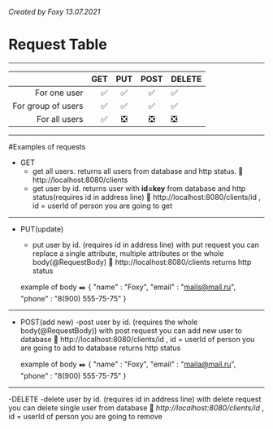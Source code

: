 _Created by Foxy 13.07.2021_
# Request Table
____
|   | GET | PUT| POST | DELETE|
|----:|----:|:----:|:----------:|:--------|
| For one user | :white_check_mark: | :white_check_mark: | :white_check_mark: | :white_check_mark: |
| For group of users | :white_check_mark: | :white_check_mark: | :white_check_mark: | :white_check_mark: |
| For all users | :white_check_mark: | :negative_squared_cross_mark: | :negative_squared_cross_mark: | :negative_squared_cross_mark: |
____
#Examples of requests
- GET
    - get all users. returns all users from database and http status.
    :eyes: http://localhost:8080/clients
    - get user by id. returns user with __id=key__ from database and http status(requires id in address line)
    :eyes: http://localhost:8080/clients/id , id = userId of person you are going to get
____
- PUT(update)
    - put user by id. (requires id in address line)
    with put request you can replace a single attribute, multiple attributes or the whole body(@RequestBody)
    :eyes: http://localhost:8080/clients
    returns http status
    
    example of body :black_nib:
    {
    "name" : "Foxy",
    "email" : "mails@mail.ru",
    "phone" : "8(900) 555-75-75"
	}
____
- POST(add new)
	-post user by id. (requires the whole body(@RequestBody))
	with post request you can add new user to database
    :eyes: http://localhost:8080/clients/id , id = userId of person you are going to add to database
    returns http status
    
	example of body :black_nib:
    {
    "name" : "Foxy",
    "email" : "maila@mail.ru",
    "phone" : "8(900) 555-75-75"
	}
____
-DELETE
	-delete user by id. (requires id in address line)
	with delete request you can delete single user from database
	:eyes: _http://localhost:8080/clients/id_ , id = userId of person you are going to remove 
	